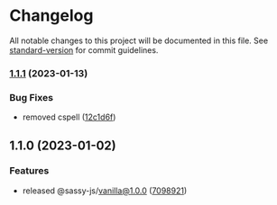 # Changelog

All notable changes to this project will be documented in this file. See [standard-version](https://github.com/conventional-changelog/standard-version) for commit guidelines.

### [1.1.1](https://github.com/kashan-ahmad/sassy/compare/v1.1.0...v1.1.1) (2023-01-13)


### Bug Fixes

* removed cspell ([12c1d6f](https://github.com/kashan-ahmad/sassy/commit/12c1d6f44ae7a6ca843c3cded6f53ce2e49f0777))

## 1.1.0 (2023-01-02)


### Features

* released @sassy-js/vanilla@1.0.0 ([7098921](https://github.com/kashan-ahmad/sassy/commit/7098921f76c05b0430f6d83f0180b248c32b6a92))
